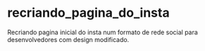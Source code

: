 # recriando_pagina_do_insta
Recriando pagina inicial do insta num formato de rede social para desenvolvedores com design modificado. 
